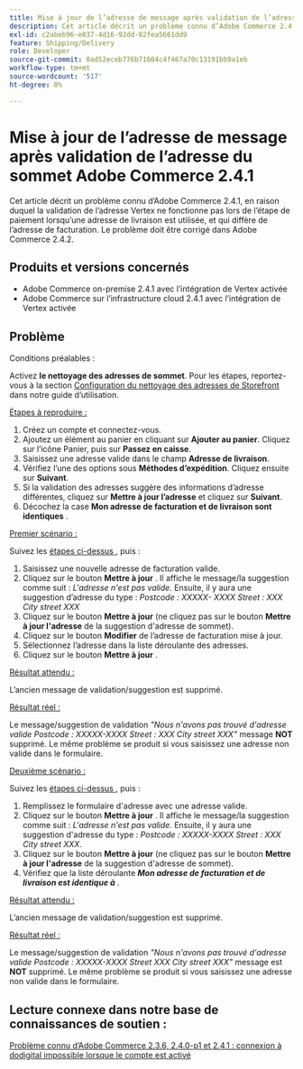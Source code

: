 ```yaml
---
title: Mise à jour de l’adresse de message après validation de l’adresse du sommet Adobe Commerce 2.4.1
description: Cet article décrit un problème connu d’Adobe Commerce 2.4.1, en raison duquel la validation de l’adresse Vertex ne fonctionne pas lors de l’étape de paiement lorsqu’une adresse de livraison est utilisée, et qui diffère de l’adresse de facturation. Le problème doit être corrigé dans Adobe Commerce 2.4.2.
exl-id: c2abeb96-e837-4d16-92dd-82fea5661dd9
feature: Shipping/Delivery
role: Developer
source-git-commit: 0ad52eceb776b71604c4f467a70c13191bb9a1eb
workflow-type: tm+mt
source-wordcount: '517'
ht-degree: 0%

---
```


# Mise à jour de l’adresse de message après validation de l’adresse du sommet Adobe Commerce 2.4.1

Cet article décrit un problème connu d’Adobe Commerce 2.4.1, en raison duquel la validation de l’adresse Vertex ne fonctionne pas lors de l’étape de paiement lorsqu’une adresse de livraison est utilisée, et qui diffère de l’adresse de facturation. Le problème doit être corrigé dans Adobe Commerce 2.4.2.

## Produits et versions concernés

* Adobe Commerce on-premise 2.4.1 avec l’intégration de Vertex activée
* Adobe Commerce sur l’infrastructure cloud 2.4.1 avec l’intégration de Vertex activée

## Problème

Conditions préalables :

Activez **le nettoyage des adresses de sommet**. Pour les étapes, reportez-vous à la section [Configuration du nettoyage des adresses de Storefront](https://experienceleague.adobe.com/docs/commerce-knowledge-base/kb/troubleshooting/miscellaneous/vertex-address-cleansing-different-addresses-not-allowed.html) dans notre guide d’utilisation.

<u>Étapes à reproduire :</u>

1. Créez un compte et connectez-vous.
1. Ajoutez un élément au panier en cliquant sur **Ajouter au panier**. Cliquez sur l’icône Panier, puis sur **Passez en caisse**.
1. Saisissez une adresse valide dans le champ **Adresse de livraison**.
1. Vérifiez l’une des options sous **Méthodes d’expédition**. Cliquez ensuite sur **Suivant**.
1. Si la validation des adresses suggère des informations d’adresse différentes, cliquez sur **Mettre à jour l’adresse** et cliquez sur **Suivant**.
1. Décochez la case **Mon adresse de facturation et de livraison sont identiques** .

<u>Premier scénario :</u>

Suivez les [ étapes ci-dessus ](/help/troubleshooting/miscellaneous/magento-2-4-1-vertex-address-validation-message-post-address-update.md#first_sixth), puis :

1. Saisissez une nouvelle adresse de facturation valide.
1. Cliquez sur le bouton **Mettre à jour** . Il affiche le message/la suggestion comme suit : *L&#39;adresse n&#39;est pas valide.* Ensuite, il y aura une suggestion d’adresse du type : *Postcode : XXXXX- XXXX Street : XXX City street XXX*
1. Cliquez sur le bouton **Mettre à jour** (ne cliquez pas sur le bouton **Mettre à jour l&#39;adresse** de la suggestion d&#39;adresse de sommet).
1. Cliquez sur le bouton **Modifier** de l’adresse de facturation mise à jour.
1. Sélectionnez l’adresse dans la liste déroulante des adresses.
1. Cliquez sur le bouton **Mettre à jour** .

<u>Résultat attendu :</u>

L’ancien message de validation/suggestion est supprimé.

<u>Résultat réel :</u>

Le message/suggestion de validation *&quot;Nous n&#39;avons pas trouvé d&#39;adresse valide Postcode : XXXXX-XXXX Street : XXX City street XXX&quot;* message **NOT** supprimé. Le même problème se produit si vous saisissez une adresse non valide dans le formulaire.

<u>Deuxième scénario :</u>

Suivez les [ étapes ci-dessus ](/help/troubleshooting/miscellaneous/magento-2-4-1-vertex-address-validation-message-post-address-update.md#first_sixth), puis :

1. Remplissez le formulaire d&#39;adresse avec une adresse valide.
1. Cliquez sur le bouton **Mettre à jour** . Il affiche le message/la suggestion comme suit : *L&#39;adresse n&#39;est pas valide.* Ensuite, il y aura une suggestion d&#39;adresse du type : *Postcode : XXXXX-XXXX Street : XXX City street XXX*.
1. Cliquez sur le bouton **Mettre à jour** (ne cliquez pas sur le bouton **Mettre à jour l&#39;adresse** de la suggestion d&#39;adresse de sommet).
1. Vérifiez que la liste déroulante ***Mon adresse de facturation et de livraison est identique à*** .

<u>Résultat attendu :</u>

L’ancien message de validation/suggestion est supprimé.

<u>Résultat réel :</u>

Le message/suggestion de validation *&quot;Nous n&#39;avons pas trouvé d&#39;adresse valide Postcode : XXXXX-XXXX Street XXX City street XXX&quot;* message est **NOT** supprimé. Le même problème se produit si vous saisissez une adresse non valide dans le formulaire.

## Lecture connexe dans notre base de connaissances de soutien :

[Problème connu d’Adobe Commerce 2.3.6, 2.4.0-p1 et 2.4.1 : connexion à dodigital impossible lorsque le compte est activé](/help/troubleshooting/miscellaneous/magento-2-3-6-2-4-0-p1-2-4-1-known-issue-dotdigital-login.md)
